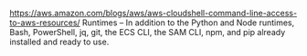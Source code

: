https://aws.amazon.com/blogs/aws/aws-cloudshell-command-line-access-to-aws-resources/
Runtimes – In addition to the Python and Node runtimes, Bash, PowerShell, jq, git, the ECS CLI, the SAM CLI, npm, and pip already installed and ready to use.
